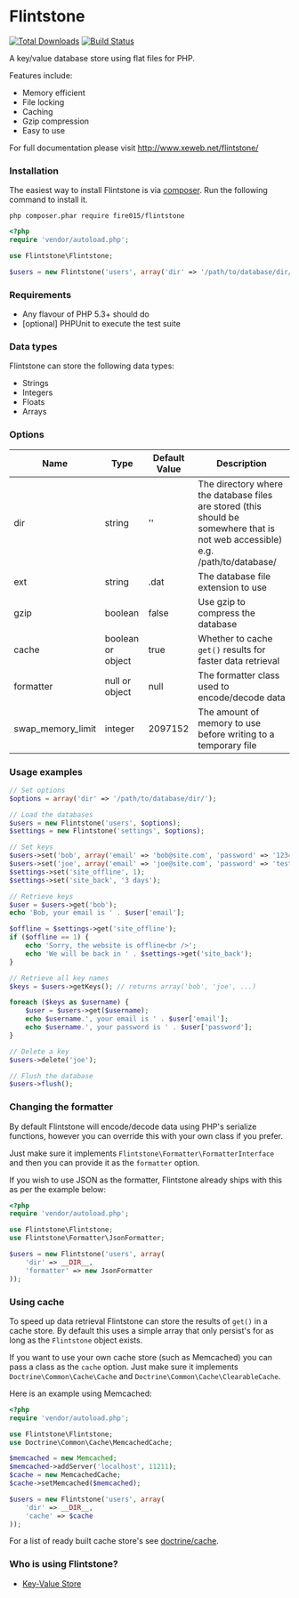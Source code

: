 Flintstone
==========

[![Total Downloads](https://img.shields.io/packagist/dm/fire015/flintstone.svg)](https://packagist.org/packages/fire015/flintstone)
[![Build Status](https://travis-ci.org/fire015/flintstone.svg?branch=master)](https://travis-ci.org/fire015/flintstone)

A key/value database store using flat files for PHP.

Features include:

* Memory efficient
* File locking
* Caching
* Gzip compression
* Easy to use

For full documentation please visit http://www.xeweb.net/flintstone/

### Installation

The easiest way to install Flintstone is via [composer](http://getcomposer.org/). Run the following command to install it.

```
php composer.phar require fire015/flintstone
```

```php
<?php
require 'vendor/autoload.php';

use Flintstone\Flintstone;

$users = new Flintstone('users', array('dir' => '/path/to/database/dir/'));
```

### Requirements

- Any flavour of PHP 5.3+ should do
- [optional] PHPUnit to execute the test suite

### Data types

Flintstone can store the following data types:

* Strings
* Integers
* Floats
* Arrays

### Options

|Name				|Type		|Default Value	|Description														|
|---				|---		|---				|---														|
|dir				|string				|''			|The directory where the database files are stored (this should be somewhere that is not web accessible) e.g. /path/to/database/			|
|ext				|string				|.dat		|The database file extension to use							|
|gzip				|boolean			|false		|Use gzip to compress the database							|
|cache				|boolean or object	|true		|Whether to cache `get()` results for faster data retrieval								|
|formatter			|null or object		|null		|The formatter class used to encode/decode data				|
|swap_memory_limit	|integer			|2097152	|The amount of memory to use before writing to a temporary file	|


### Usage examples

```php
// Set options
$options = array('dir' => '/path/to/database/dir/');

// Load the databases
$users = new Flintstone('users', $options);
$settings = new Flintstone('settings', $options);

// Set keys
$users->set('bob', array('email' => 'bob@site.com', 'password' => '123456'));
$users->set('joe', array('email' => 'joe@site.com', 'password' => 'test'));
$settings->set('site_offline', 1);
$settings->set('site_back', '3 days');

// Retrieve keys
$user = $users->get('bob');
echo 'Bob, your email is ' . $user['email'];

$offline = $settings->get('site_offline');
if ($offline == 1) {
	echo 'Sorry, the website is offline<br />';
	echo 'We will be back in ' . $settings->get('site_back');
}

// Retrieve all key names
$keys = $users->getKeys(); // returns array('bob', 'joe', ...)

foreach ($keys as $username) {
	$user = $users->get($username);
	echo $username.', your email is ' . $user['email'];
	echo $username.', your password is ' . $user['password'];
}

// Delete a key
$users->delete('joe');

// Flush the database
$users->flush();
```

### Changing the formatter
By default Flintstone will encode/decode data using PHP's serialize functions, however you can override this with your own class if you prefer.

Just make sure it implements `Flintstone\Formatter\FormatterInterface` and then you can provide it as the `formatter` option.

If you wish to use JSON as the formatter, Flintstone already ships with this as per the example below:

```php
<?php
require 'vendor/autoload.php';

use Flintstone\Flintstone;
use Flintstone\Formatter\JsonFormatter;

$users = new Flintstone('users', array(
	'dir' => __DIR__,
	'formatter' => new JsonFormatter
));
```

### Using cache
To speed up data retrieval Flintstone can store the results of `get()` in a cache store. By default this uses a simple array that only persist's for as long as the `Flintstone` object exists.

If you want to use your own cache store (such as Memcached) you can pass a class as the `cache` option. Just make sure it implements `Doctrine\Common\Cache\Cache` and `Doctrine\Common\Cache\ClearableCache`.

Here is an example using Memcached:

```php
<?php
require 'vendor/autoload.php';

use Flintstone\Flintstone;
use Doctrine\Common\Cache\MemcachedCache;

$memcached = new Memcached;
$memcached->addServer('localhost', 11211);
$cache = new MemcachedCache;
$cache->setMemcached($memcached);

$users = new Flintstone('users', array(
	'dir' => __DIR__,
	'cache' => $cache
));
```

For a list of ready built cache store's see [doctrine/cache](https://github.com/doctrine/cache).

### Who is using Flintstone?

- [Key-Value Store](https://github.com/adammbalogh/key-value-store)
